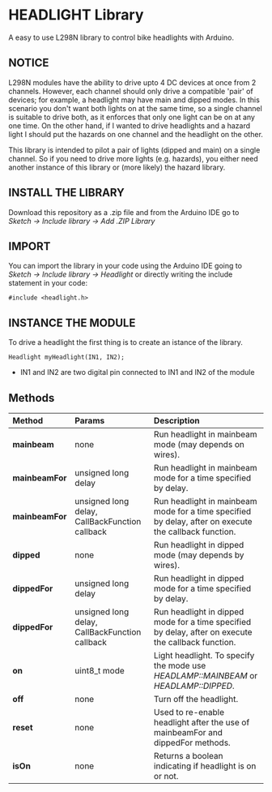 # HEADLIGHT Library
A easy to use L298N library to control bike headlights with Arduino.

## NOTICE

L298N modules have the ability to drive upto 4 DC devices at once from 2 channels. However, each channel should only drive a compatible 'pair' of devices; for example, a headlight may have main and dipped modes. In this scenario you don't want both lights on at the same time, so a single channel is suitable to drive both, as it enforces that only one light can be on at any one time. On the other hand, if I wanted to drive headlights and a hazard light I should put the hazards on one channel and the headlight on the other.

This library is intended to pilot a pair of lights (dipped and main) on a single channel. So if you need to drive more lights (e.g. hazards), you either need another instance of this library or (more likely) the hazard library.

## INSTALL THE LIBRARY
Download this repository as a .zip file and from the Arduino IDE go to *Sketch -> Include library -> Add .ZIP Library*

## IMPORT
You can import the library in your code using the Arduino IDE going to *Sketch -> Include library -> Headlight*
or directly writing the include statement in your code:

```
#include <headlight.h>
```
## INSTANCE THE MODULE
To drive a headlight the first thing is to create an istance of the library.
```
Headlight myHeadlight(IN1, IN2);
```
* IN1 and IN2 are two digital pin connected to IN1 and IN2 of the module

## Methods
| Method | Params | Description
| :----- | :---------- | :------
|**mainbeam**|none| Run headlight in mainbeam mode (may depends on wires).
|**mainbeamFor**|unsigned long delay| Run headlight in mainbeam mode for a time specified by delay.
|**mainbeamFor**|unsigned long delay, CallBackFunction callback| Run headlight in mainbeam mode for a time specified by delay, after on execute the callback function.
|**dipped**|none| Run headlight in dipped mode (may depends by wires).
|**dippedFor**|unsigned long delay| Run headlight in dipped mode for a time specified by delay.
|**dippedFor**|unsigned long delay, CallBackFunction callback| Run headlight in dipped mode for a time specified by delay, after on execute the callback function.
|**on**|uint8_t mode| Light headlight. To specify the mode use *HEADLAMP::MAINBEAM* or *HEADLAMP::DIPPED*. 
|**off**|none| Turn off the headlight.
|**reset**|none| Used to re-enable headlight after the use of mainbeamFor and dippedFor methods.
|**isOn**|none| Returns a boolean indicating if headlight is on or not.
